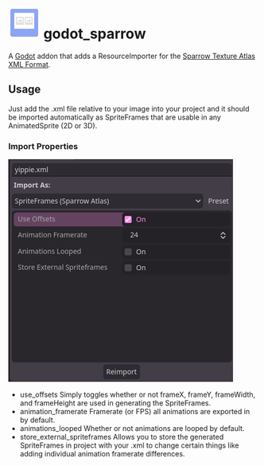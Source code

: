 # <img src="asset-lib/icon.png" alt="Godot Sparrow Icon" title="Godot Sparrow Icon" width=64 height=64> godot_sparrow

A [Godot](https://godotengine.org) addon that adds a ResourceImporter for the [Sparrow Texture Atlas XML Format](https://wiki.sparrow-framework.org/manual/textures_and_images).

## Usage

Just add the .xml file relative to your image into your project and it should be imported automatically as SpriteFrames that are usable in any AnimatedSprite (2D or 3D).

### Import Properties

![Screenshot showing different importer properties.](asset-lib/screenshot_1.png)

- use_offsets
    Simply toggles whether or not frameX, frameY, frameWidth, and frameHeight are used in generating the SpriteFrames.
- animation_framerate
    Framerate (or FPS) all animations are exported in by default.
- animations_looped
    Whether or not animations are looped by default.
- store_external_spriteframes
    Allows you to store the generated SpriteFrames in project with your .xml to change certain things like adding individual animation framerate differences.
